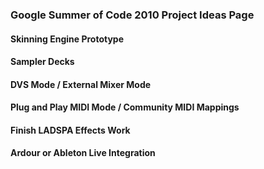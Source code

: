 ### Google Summer of Code 2010 Project Ideas Page

#### Skinning Engine Prototype

#### Sampler Decks

#### DVS Mode / External Mixer Mode

#### Plug and Play MIDI Mode / Community MIDI Mappings

#### Finish LADSPA Effects Work

#### Ardour or Ableton Live Integration
